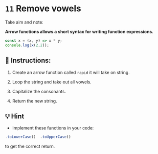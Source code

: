 # `11` Remove vowels

Take aim and note:

**Arrow functions allows a short syntax for writing function expressions.**

```js
const x = (x, y) => x * y;
console.log(x(2,2));
```

## 📝 Instructions:

1. Create an arrow function called `rapid` it will take on string.

2. Loop the string and take out all vowels.

3. Capitalize the consonants.

4. Return the new string.

## 💡 Hint

+ Implement these functions in your code:

```js
.toLowerCase()  .toUpperCase()
```
to get the correct return.
